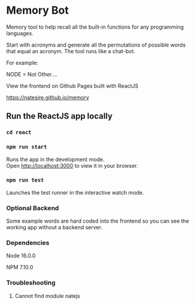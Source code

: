 # Memory Bot

Memory tool to help recall all the built-in functions for any programming languages.

Start with acronyms and generate all the permutations of possible words that equal an acronym. The tool runs like a chat-bot.

For example:

NODE = Not Other....

View the frontend on Github Pages built with ReactJS

https://natesire.github.io/memory

## Run the ReactJS app locally

### `cd react`

### `npm run start`

Runs the app in the development mode.\
Open [http://localhost:3000](http://localhost:3000) to view it in your browser.

### `npm run test`

Launches the test runner in the interactive watch mode.

### Optional Backend

Some example words are hard coded into the frontend so you can see the working app without a backend server.

### Dependencies

Node 16.0.0

NPM 7.10.0

### Troubleshooting

1. Cannot find module natejs